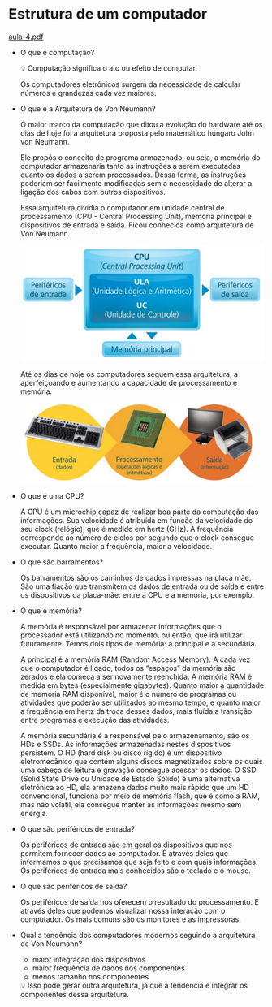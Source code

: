 # Estrutura de um computador

[aula-4.pdf](Estrutura%20de%20um%20computador%200f6ccb3ab15d46b294b8b8bdc84e077c/aula-4.pdf)

- O que é computação?
    
    <aside>
    💡 Computação significa o ato ou efeito de computar.
    
    </aside>
    
    Os computadores eletrônicos surgem da necessidade de calcular números e grandezas cada vez maiores.
    
- O que é a Arquitetura de Von Neumann?
    
    O maior marco da computação que ditou a evolução do hardware até os dias de hoje foi a  arquitetura proposta pelo matemático húngaro John von Neumann.
    
    Ele propôs o conceito de programa armazenado, ou seja, a memória do computador armazenaria tanto as instruções a serem executadas quanto os dados a serem processados. Dessa forma, as instruções poderiam ser facilmente modificadas sem a necessidade de alterar a ligação dos cabos com outros dispositivos.
    
    Essa arquitetura dividia o computador em unidade central de processamento (CPU - Central Processing Unit), memória principal e dispositivos de entrada e saída. Ficou conhecida como arquitetura de Von Neumann.
    
    ![Untitled](Estrutura%20de%20um%20computador%200f6ccb3ab15d46b294b8b8bdc84e077c/Untitled.png)
    
    Até os dias de hoje os computadores seguem essa arquitetura, a aperfeiçoando e aumentando a capacidade de processamento e memória.
    
    ![Untitled](Estrutura%20de%20um%20computador%200f6ccb3ab15d46b294b8b8bdc84e077c/Untitled%201.png)
    
- O que é uma CPU?
    
    A CPU é um microchip capaz de realizar boa parte da computação das informações. Sua velocidade é atribuída em função da velocidade do seu clock (relógio), que é medido em hertz  (GHz). A frequência corresponde ao número de ciclos por segundo que o clock consegue executar. Quanto maior a frequência, maior a velocidade.
    
- O que são barramentos?
    
    Os barramentos são os caminhos de dados impressas na placa mãe. São uma fiação que transmitem os dados de entrada ou de saída e entre os dispositivos da placa-mãe: entre a CPU e a memória, por exemplo.
    
- O que é memória?
    
    A memória é responsável por armazenar informações que o processador está utilizando no momento, ou então, que irá utilizar futuramente. Temos dois tipos de memória: a principal e a secundária.
    
    A principal é a memória RAM (Random Access Memory). A cada vez que o computador é ligado, todos os “espaços” da memória são zerados e ela começa a ser novamente reenchida. A memória RAM é medida em bytes (especialmente gigabytes). Quanto maior a quantidade de memória RAM disponível, maior é o número de programas ou atividades que poderão ser utilizados ao mesmo tempo, e quanto maior a frequência em hertz da troca desses dados, mais fluída a transição entre programas e execução das atividades.
    
    A memória secundária é a responsável pelo armazenamento, são os HDs e SSDs. As informações armazenadas nestes dispositivos persistem. O HD (hard disk ou disco rígido) é um dispositivo eletromecânico que contém alguns discos magnetizados sobre os quais uma cabeça de leitura e gravação consegue acessar os dados. O SSD (Solid State Drive ou Unidade de Estado Sólido) é uma alternativa eletrônica ao HD, ela armazena dados muito mais rápido que um HD convencional, funciona por meio de memória flash, que é como a RAM, mas não volátil, ela consegue manter as informações mesmo sem energia.
    
- O que são periféricos de entrada?
    
    Os periféricos de entrada são em geral os dispositivos que nos permitem fornecer dados ao computador. É através deles que informamos o que precisamos que seja feito e com quais informações. Os periféricos de entrada mais conhecidos são o teclado e o mouse.
    
- O que são periféricos de saída?
    
    Os periféricos de saída nos oferecem o resultado do processamento. É através deles que podemos visualizar nossa interação com o computador. Os mais comuns são os monitores e as impressoras.
    
- Qual a tendência dos computadores modernos seguindo a arquitetura de Von Neumann?
    - maior integração dos dispositivos
    - maior frequência de dados nos componentes
    - menos tamanho nos componentes
    
    <aside>
    💡 Isso pode gerar outra arquitetura, já que a tendência é integrar os componentes dessa arquitetura.
    
    </aside>